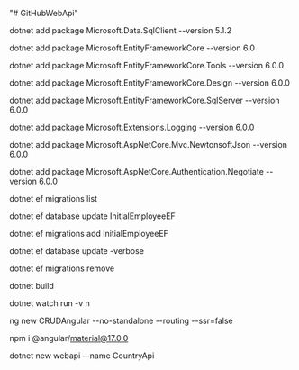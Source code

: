 "# GitHubWebApi" 

dotnet add package Microsoft.Data.SqlClient --version 5.1.2

dotnet add package Microsoft.EntityFrameworkCore --version 6.0

dotnet add package Microsoft.EntityFrameworkCore.Tools --version 6.0.0

dotnet add package Microsoft.EntityFrameworkCore.Design --version 6.0.0

dotnet add package Microsoft.EntityFrameworkCore.SqlServer --version 6.0.0

dotnet add package Microsoft.Extensions.Logging --version 6.0.0

dotnet add package Microsoft.AspNetCore.Mvc.NewtonsoftJson --version 6.0.0

dotnet add package Microsoft.AspNetCore.Authentication.Negotiate --version 6.0.0




dotnet ef migrations list

dotnet ef database update InitialEmployeeEF

dotnet ef migrations add InitialEmployeeEF

dotnet ef database update -verbose

dotnet ef migrations remove

dotnet build

dotnet watch run -v n

ng new CRUDAngular --no-standalone --routing --ssr=false

npm i @angular/material@17.0.0

dotnet new webapi --name CountryApi



